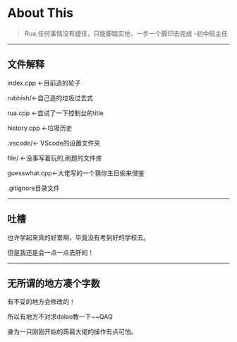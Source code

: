# About This

> Rua,任何事情没有捷径，只能脚踏实地，一步一个脚印去完成 -初中班主任

----------

## 文件解释

index.cpp ←目前造的轮子

rubbish/←自己造的垃圾过去式

rua.cpp ←尝试了一下控制台的title

history.cpp ←垃圾历史

.vscode/← VScode的设置文件夹

file/ ←没事写着玩的,刷题的文件库

guesswhat.cpp←大佬写的一个猜你生日偷来借鉴

.gitignore目录文件

----------

## 吐槽

也许学起来真的好累啊，毕竟没有考到好的学校去。

但是我还是会一点一点去肝的！

----------

## 无所谓的地方凑个字数

有不妥的地方会修改的！

所以有地方不对求dalao教一下~~QAQ

身为一只刚刚开始的蒟蒻大佬的操作有点可怕。